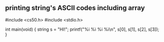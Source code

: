 ## printing string's ASCII codes including array

#include <cs50.h>
#include <stdio.h>

int main(void)
{
  string s = "HI!";
  printf("%i %i %i %i\n", s[0], s[1], s[2], s[3]);
}
